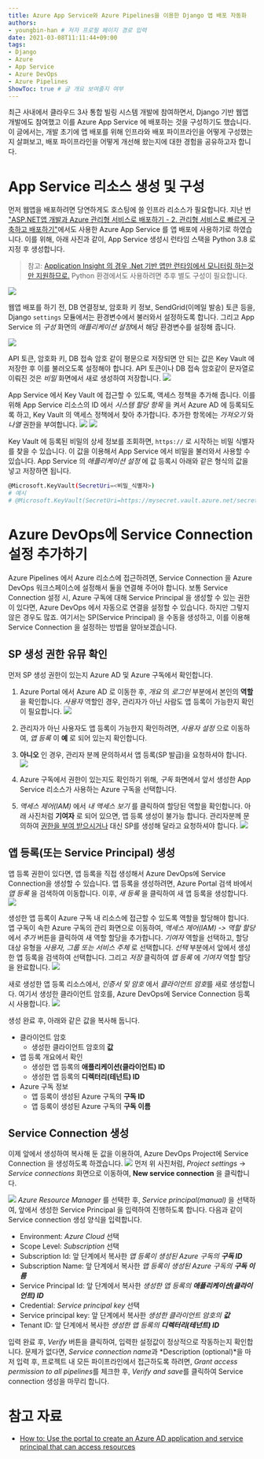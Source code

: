 ```yaml
---
title: Azure App Service와 Azure Pipelines을 이용한 Django 앱 배포 자동화
authors:
- youngbin-han # 저자 프로필 페이지 경로 입력
date: 2021-03-08T11:11:44+09:00
tags:
- Django
- Azure
- App Service
- Azure DevOps
- Azure Pipelines
ShowToc: true # 글 개요 보여줄지 여부
---
```

최근 사내에서 클라우드 3사 통합 빌링 시스템 개발에 참여하면서, Django 기반 웹앱 개발에도 참여했고 이를 Azure App Service 에 배포하는 것을 구성하기도 했습니다. 이 글에서는, 개발 초기에 앱 배포를 위해 인프라와 배포 파이프라인을 어떻게 구성했는지 살펴보고, 배포 파이프라인을 어떻게 개선해 왔는지에 대한 경험을 공유하고자 합니다.

# App Service 리소스 생성 및 구성
먼저 웹앱을 배포하려면 당연하게도 호스팅에 쓸 인프라 리소스가 필요합니다. 지난 번 ["ASP.NET앱 개발과 Azure 관리형 서비스로 배포하기 - 2. 관리형 서비스로 빠르게 구축하고 배포하기"](/2020/11/15/quick-aspnet-dev-azmanaged-deploy-part2)에서도 사용한 Azure App Service 를 앱 배포에 사용하기로 하였습니다. 이를 위해, 아래 사진과 같이, App Service 생성시 런타임 스택을 Python 3.8 로 지정 후 생성합니다. 
> 참고: [Application Insight 의 경우 .Net 기반 앱만 런타임에서 모니터링 하는것만 지원하므로.](https://docs.microsoft.com/ko-kr/azure/azure-monitor/app/app-insights-overview#get-started) Python 환경에서도 사용하려면 추후 별도 구성이 필요합니다.

![](images/appsvc.png)

웹앱 배포를 하기 전, DB 연결정보, 암호화 키 정보, SendGrid(이메일 발송) 토큰 등을, Django `settings` 모듈에서는 환경변수에서 불러와서 설정하도록 합니다. 그리고 App Service 의 *구성* 화면의 *애플리케이션 설정*에서 해당 환경변수를 설정해 줍니다. 

![](images/appconfig.png)

API 토큰, 암호화 키, DB 접속 암호 같이 평문으로 저장되면 안 되는 값은 Key Vault 에 저장한 후 이를 불러오도록 설정해야 합니다.
API 토큰이나 DB 접속 암호같이 문자열로 이뤄진 것은 *비밀* 화면에서 새로 생성하여 저장합니다.
![](images/keyvault1.png)

App Service 에서 Key Vault 에 접근할 수 있도록, 액세스 정책을 추가해 줍니다. 이를 위해 App Service 리소스의 ID 에서 *시스템 할당 항목* 을 켜서 Azure AD 에 등록되도록 하고, Key Vault 의 액세스 정책에서 찾아 추가합니다. 추가한 항목에는 *가져오기* 와 *나열* 권한을 부여합니다.
![](images/keyvault2.png)
![](images/keyvault3.png)

Key Vault 에 등록된 비밀의 상세 정보를 조회하면, `https://` 로 시작하는 비밀 식별자를 찾을 수 있습니다. 이 값을 이용해서 App Service 에서 비밀을 불러와서 사용할 수 있습니다. App Service 의 *애플리케이션 설정* 에 값 등록시 아래와 같은 형식의 값을 넣고 저장하면 됩니다.

```bash
@Microsoft.KeyVault(SecretUri=<비밀_식별자>)
# 예시
# @Microsoft.KeyVault(SecretUri=https://mysecret.vault.azure.net/secrets/DbPass/1234cff7f231420aa785e17a12345038)
```

# Azure DevOps에 Service Connection 설정 추가하기
Azure Pipelines 에서 Azure 리소스에 접근하려면, Service Connection 을 Azure DevOps 워크스페이스에 설정해서 둘을 연결해 주어야 합니다. 
보통 Service Connection 설정 시, Azure 구독에 대해 Service Principal 을 생성할 수 있는 권한이 있다면, Azure DevOps 에서 자동으로 연결을 설정할 수 있습니다.
하지만 그렇지 않은 경우도 많죠. 여기서는 SP(Service Principal) 을 수동을 생성하고, 이를 이용해 Service Connection 을 설정하는 방법을 알아보겠습니다.

## SP 생성 권한 유뮤 확인
먼저 SP 생성 권한이 있는지 Azure AD 및 Azure 구독에서 확인합니다.
1. Azure Portal 에서 Azure AD 로 이동한 후, *개요* 의 *로그인* 부분에서 본인의 **역할**을 확인합니다. *사용자* 역할인 경우, 관리자가 아닌 사람도 앱 등록이 가능한지 확인이 필요합니다.
![](images/devopssvc1.png)
2. 관리자가 아닌 사용자도 앱 등록이 가능한지 확인하려면, *사용자 설정* 으로 이동하여, *앱 등록* 이 **예** 로 되어 있는지 확인합니다.
3. **아니오** 인 경우, 관리자 분께 문의하셔서 앱 등록(SP 발급)을 요청하셔야 합니다.
![](images/devopssvc2.png)

4. Azure 구독에서 권한이 있는지도 확인하기 위해, *구독* 화면에서 앞서 생성한 App Service 리소스가 사용하는 Azure 구독을 선택합니다.
5. *액세스 제어(IAM)* 에서 *내 액세스 보기* 를 클릭하여 할당된 역할을 확인합니다. 아래 사진처럼 **기여자** 로 되어 있으면, 앱 등록 생성이 불가능 합니다. 관리자분께 문의하여 [권한을 부여 받으시거나](https://docs.microsoft.com/ko-kr/azure/active-directory/roles/custom-available-permissions) 대신 SP를 생성해 달라고 요청하셔야 합니다.
![](images/devopssvc3.png)
## 앱 등록(또는 Service Principal) 생성
앱 등록 권한이 있다면, 앱 등록을 직접 생성해서 Azure DevOps에 Service Connection을 생성할 수 있습니다. 
앱 등록을 생성하려면, Azure Portal 검색 바에서 *앱 등록* 을 검색하여 이동합니다. 이후, *새 등록* 을 클릭하여 새 앱 등록을 생성합니다.
![](images/appreg1.png)

생성한 앱 등록이 Azure 구독 내 리소스에 접근할 수 있도록 역할을 할당해야 합니다. 앱 구독이 속한 Azure 구독의 관리 화면으로 이동하여, *액세스 제어(IAM) -> 역할 할당* 에서 *추가* 버튼을 클릭하여 새 역할 할당을 추가합니다. *기여자* 역할을 선택하고, 할당 대상 유형을 *사용자, 그룹 또는 서비스 주체* 로 선택합니다. *선택* 부분에서 앞에서 생성한 앱 등록을 검색하여 선택합니다. 그리고 *저장* 클릭하여 *앱 등록* 에 *기여자* 역할 할당을 완료합니다.
![](images/appreg3.png)

새로 생성한 앱 등록 리소스에서, *인증서 및 암호* 에서 *클라이언트 암호*를 새로 생성합니다. 여기서 생성한 클라이언트 암호를, Azure DevOps에 Service Connection 등록 시 사용합니다.
![](images/appreg2.png)

생성 완료 후, 아래와 같은 값을 복사해 둡니다.
- 클라이언트 암호
  - 생성한 클라이언트 암호의 **값**
- 앱 등록 개요에서 확인
  - 생성한 앱 등록의 **애플리케이션(클라이언트) ID**
  - 생성한 앱 등록의 **디렉터리(테넌트) ID**
- Azure 구독 정보
  - 앱 등록이 생성된 Azure 구독의 **구독 ID**
  - 앱 등록이 생성된 Azure 구독의 **구독 이름**

## Service Connection 생성
이제 앞에서 생성하여 복사해 둔 값을 이용하여, Azure DevOps Project에 Service Connection 을 생성하도록 하겠습니다.
![](images/svcconn1.png)
먼저 위 사진처럼, *Project settings* -> *Service connections* 화면으로 이동하여, **New service connection** 을 클릭합니다.

![](images/svcconn2.png)
*Azure Resource Manager* 를 선택한 후, *Service principal(manual)* 을 선택하여, 앞에서 생성한 Service Principal 을 입력하여 진행하도록 합니다.
다음과 같이 Service connection 생성 양식을 입력합니다.

- Environment: *Azure Cloud* 선택
- Scope Level: *Subscription* 선택
- Subscription Id: 앞 단계에서 복사한 *앱 등록이 생성된 Azure 구독의 **구독 ID***
- Subscription Name: 앞 단계에서 복사한 *앱 등록이 생성된 Azure 구독의 **구독 이름***
- Service Principal Id: 앞 단계에서 복사한 *생성한 앱 등록의 **애플리케이션(클라이언트) ID***
- Credential: *Service principal key* 선택
- Service principal key: 앞 단계에서 복사한 *생성한 클라이언트 암호의 **값***
- Tenant ID: 앞 단계에서 복사한 *생성한 앱 등록의 **디렉터리(테넌트) ID***

입력 완료 후, *Verify* 버튼을 클릭하여, 입력한 설정값이 정상적으로 작동하는지 확인합니다. 
문제가 없다면, *Service connection name*과 *Description (optional)*을 마저 입력 후,
프로젝트 내 모든 파이프라인에서 접근하도록 하려면, *Grant access permission to all pipelines*를 체크한 후, *Verify and save*를 클릭하여 Service connection 생성을 마무리 합니다.



# 참고 자료
- [How to: Use the portal to create an Azure AD application and service principal that can access resources](https://docs.microsoft.com/en-us/azure/active-directory/develop/howto-create-service-principal-portal#app-registration-app-objects-and-service-principals)
